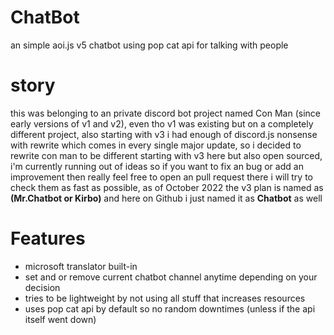# ChatBot
an simple aoi.js v5 chatbot using pop cat api for talking with people

# story
this was belonging to an private discord bot project named Con Man (since early versions of v1 and v2), even tho v1 was existing but on a completely different project, also starting with v3 i had enough of discord.js nonsense with rewrite which comes in every single major update, so i decided to rewrite con man to be different starting with v3 here but also open sourced, i'm currently running out of ideas so if you want to fix an bug or add an improvement then really feel free to open an pull request there i will try to check them as fast as possible, as of October 2022 the v3 plan is named as **(Mr.Chatbot or Kirbo)** and here on Github i just named it as **Chatbot** as well

# Features
* microsoft translator built-in
* set and or remove current chatbot channel anytime depending on your decision
* tries to be lightweight by not using all stuff that increases resources
* uses pop cat api by default so no random downtimes (unless if the api itself went down)
